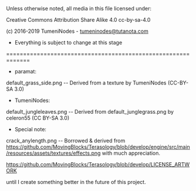 Unless otherwise noted, all media in this file licensed under:

Creative Commons Attribution Share Alike 4.0 	cc-by-sa-4.0

(c) 2016-2019 TumeniNodes - tumeninodes@tutanota.com

* Everything is subject to change at this stage

=============================================================

* paramat:

default_grass_side.png -- Derived from a texture by TumeniNodes (CC-BY-SA 3.0)


* TumeniNodes:

default_jungleleaves.png -- Derived from default_junglegrass.png by celeron55 (CC BY-SA 3.0)


* Special note:

crack_anylength.png -- Borrowed & derived from https://github.com/MovingBlocks/Terasology/blob/develop/engine/src/main/resources/assets/textures/effects.png with much appreciation.

https://github.com/MovingBlocks/Terasology/blob/develop/LICENSE_ARTWORK

until I create something better in the future of this project.

